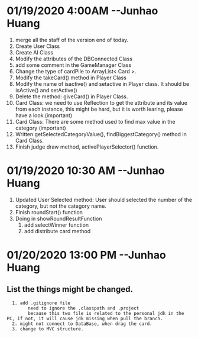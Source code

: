 # 01/19/2020 4:00AM   --Junhao Huang
  1. merge all the staff of the version end of today.
  2. Create User Class
  3. Create AI Class
  4. Modify the attributes of the DBConnected Class
  5. add some comment in the GameManager Class
  6. Change the type of cardPile to ArrayList< Card >.
  7. Modify the takeCard() method in Player Class
  8. Modify the name of isactive() and setactive in Player class. It should be isActive() and setActive()
  9. Delete the method: giveCard() in Player Class.
  10. Card Class: we need to use Reflection to get the attribute and its value from each instance, this might be hard, but it is worth learing, please have a look.(important)
  11. Card Class: There are some method used to find max value in the category (important)
  12. Written getSelectedCategoryValue(), findBiggestCategory() method in Card Class.
  13. Finish judge draw method, activePlayerSelector() function.

# 01/19/2020 10:30 AM  --Junhao Huang 
1. Updated User Selected method: User should selected the number of the category, but not the category name.
2. Finish roundStart() function
3. Doing in showRoundResultFunction 
   1. add selectWinner function
   2. add distribute card method

# 01/20/2020 13:00 PM --Junhao Huang
## List the things might be changed.
      1. add .gitignore file
            need to ignore the .classpath and .project
            because this two file is related to the personal jdk in the PC, if not, it will cause jdk missing when pull the branch.
      2. might not connect to DataBase, when drag the card.
      3. change to MVC structure. 
    